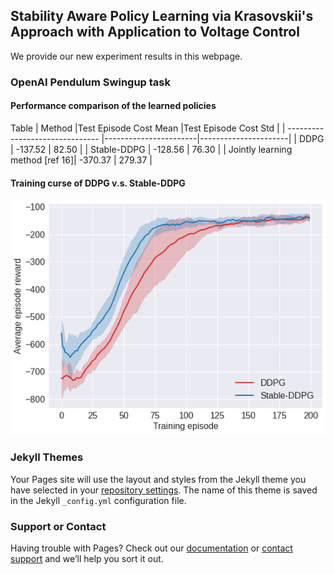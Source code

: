 ## Stability Aware Policy Learning via Krasovskii's Approach with Application to Voltage Control

We provide our new experiment results in this webpage.

### OpenAI Pendulum Swingup task

#### Performance comparison of the learned policies

Table 
| Method                          |Test Episode Cost Mean |Test Episode Cost Std |
| ------------------------------- |-----------------------|----------------------|
| DDPG                            | -137.52               |  82.50               |
| Stable-DDPG                     | -128.56               |  76.30               |
| Jointly learning method [ref 16]| -370.37               |  279.37              |

#### Training curse of DDPG v.s. Stable-DDPG

![alt text](https://github.com/stable-rl-neurips2021/stable_rl.github.io/blob/gh-pages/training.png)


### Jekyll Themes

Your Pages site will use the layout and styles from the Jekyll theme you have selected in your [repository settings](https://github.com/stable-rl-neurips2021/stable_rl.github.io/settings/pages). The name of this theme is saved in the Jekyll `_config.yml` configuration file.

### Support or Contact

Having trouble with Pages? Check out our [documentation](https://docs.github.com/categories/github-pages-basics/) or [contact support](https://support.github.com/contact) and we’ll help you sort it out.
